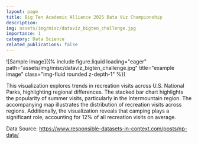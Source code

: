 ```yaml
---
layout: page
title: Big Ten Academic Alliance 2025 Data Viz Championship
description: 
img: assets/img/misc/dataviz_bigten_challenge.jpg
importance: 1
category: Data Science
related_publications: false
---
```

![Sample Image]({% include figure.liquid loading="eager" path="assets/img/misc/dataviz_bigten_challenge.jpg" title="example image" class="img-fluid rounded z-depth-1" %})

This visualization explores trends in recreation visits across U.S. National Parks, highlighting regional differences. The stacked bar chart highlights the popularity of summer visits, particularly in the Intermountain region. The accompanying map illustrates the distribution of recreation visits across regions. Additionally, the visualization reveals that camping plays a significant role, accounting for 12% of all recreation visits on average.

Data Source: https://www.responsible-datasets-in-context.com/posts/np-data/